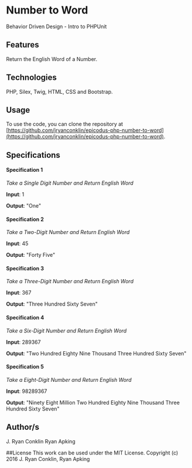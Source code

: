 # Number to Word
Behavior Driven Design - Intro to PHPUnit

## Features
Return the English Word of a Number.

## Technologies

PHP, Silex, Twig, HTML, CSS and Bootstrap.

## Usage

To use the code, you can clone the repository at [https://github.com/jryanconklin/epicodus-php-number-to-word](https://github.com/jryanconklin/epicodus-php-number-to-word).

## Specifications

#### Specification 1 ####
*Take a Single Digit Number and Return English Word*

__Input__: 1

__Output__: "One"

#### Specification 2 ####
*Take a Two-Digit Number and Return English Word*

__Input__: 45

__Output__: "Forty Five"

#### Specification 3 ####
*Take a Three-Digit Number and Return English Word*

__Input__: 367

__Output__: "Three Hundred Sixty Seven"

#### Specification 4 ####
*Take a Six-Digit Number and Return English Word*

__Input__: 289367

__Output__: "Two Hundred Eighty Nine Thousand Three Hundred Sixty Seven"

#### Specification 5 ####
*Take a Eight-Digit Number and Return English Word*

__Input__: 98289367

__Output__: "Ninety Eight Million Two Hundred Eighty Nine Thousand Three Hundred Sixty Seven"

## Author/s
J. Ryan Conklin
Ryan Apking

##License
This work can be used under the MIT License.
Copyright (c) 2016 J. Ryan Conklin, Ryan Apking
